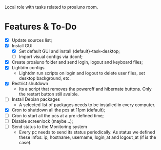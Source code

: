 Local role with tasks related to proaluno room.

# Features & To-Do

- [X] Update sources list;
- [X] Install GUI
  - [X] Set default GUI and install {default}-task-desktop;
  - [ ] Import visual configs via dconf;
- [X] Create proaluno folder and send login, logout and keyboard files;
- [X] Lightdm configs
  - Lightdm run scripts on login and logout to delete user files, set desktop background, etc.
- [X] Restrict shutdown
  - Its a script that removes the poweroff and hibernate buttons. Only the restart button still avaible.
- [ ] Install Debian packages
  - A selected list of packages needs to be installed in every computer.
- [X] Cron to shutdown all the pcs at 11pm (default);
- [ ] Cron to start all the pcs at a pre-defined time;
- [ ] Disable screenlock (maybe...);
- [ ] Send status to the Monitoring system
  - Every pc needs to send its status periodically. As status we defined these infos: ip, hostname, username, login_at and logout_at (if is the case).